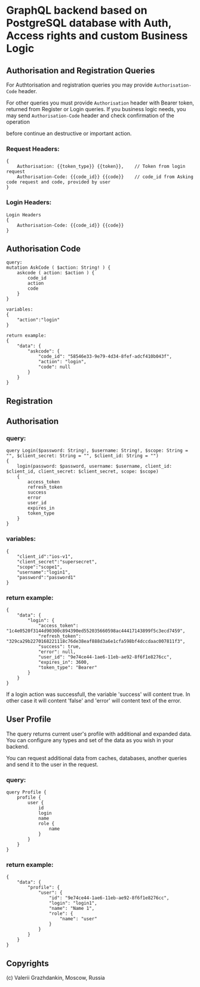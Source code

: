 # GraphQL backend based on PostgreSQL database with Auth, Access rights and custom Business Logic

## Authorisation and Registration Queries

For Authtorisation and registration queries you may provide 
`Authorisation-Code` header. 

For other queries you must provide `Authorisation` header with Bearer token, returned
from Register or Login queries. If you business logic needs, you may
send `Authorisation-Code` header and check confirmation of the operation



before continue an destructive or important action.

### Request Headers:

    {
        Authorisation: {{token_type}} {{token}},    // Token from login request
        Authorisation-Code: {{code_id}} {{code}}    // code_id from Asking code request and code, provided by user
    }

### Login Headers:

    Login Headers
    {
        Authorisation-Code: {{code_id}} {{code}}
    }


## Authorisation Code

    query:
    mutation AskCode ( $action: String! ) {
        askcode ( action: $action ) {
            code_id
            action
            code
        }
    }

    variables:
    {
        "action":"login"
    }

    return example:
    {
        "data": {
            "askcode": {
                "code_id": "58546e33-9e79-4d34-8fef-adcf410b043f",
                "action": "login",
                "code": null
            }
        }
    }

## Registration



## Authorisation

### query:
    query Login($password: String!, $username: String!, $scope: String = "", $client_secret: String = "", $client_id: String = "") 
    {
        login(password: $password, username: $username, client_id: $client_id, client_secret: $client_secret, scope: $scope) 
        {
            access_token
            refresh_token
            success
            error
            user_id
            expires_in
            token_type
        }
    }

### variables:
    {
        "client_id":"ios-v1",
        "client_secret":"supersecret",
        "scope":"scope1",
        "username":"login1",
        "password":"password1"
    }

### return example:
    {
        "data": {
            "login": {
                "access_token": "1c4e0520f3144d90300c894390ed552035660598ac44417143899f5c3ecd7459",
                "refresh_token": "329ca29b2270168221118c76de38eaf888d3a6e1cfa598bf4dccdaac007811f3",
                "success": true,
                "error": null,
                "user_id": "9e74ce44-1ae6-11eb-ae92-8f6f1e8276cc",
                "expires_in": 3600,
                "token_type": "Bearer"
            }
        }
    }

If a login action was successfull, the variable 'success' will content true.
In other case it will content 'false' and 'error' will content text of the error. 
    
## User Profile

The query returns current user's profile with additional and expanded data. 
You can configure any types and set of the data as you wish in your backend.

You can request additional data from caches, databases, another queries and
send it to the user in the request.

### query:

    query Profile {
        profile {
            user {
                id
                login
                name
                role {
                    name
                }
            }
        }
    }

### return example:

    {
        "data": {
            "profile": {
                "user": {
                    "id": "9e74ce44-1ae6-11eb-ae92-8f6f1e8276cc",
                    "login": "login1",
                    "name": "Name 1",
                    "role": {
                        "name": "user"
                    }
                }
            }
        }
    }

## Copyrights

(c) Valerii Grazhdankin, Moscow, Russia